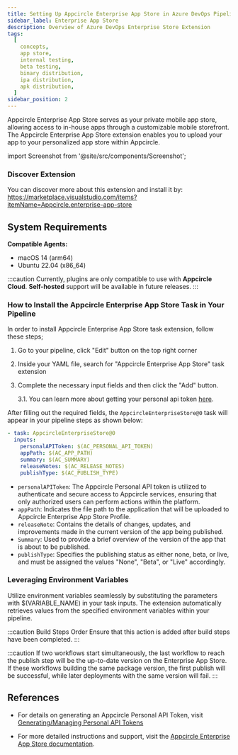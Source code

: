 ```yaml
---
title: Setting Up Appcircle Enterprise App Store in Azure DevOps Pipeline
sidebar_label: Enterprise App Store
description: Overview of Azure DevOps Enterprise Store Extension
tags:
  [
    concepts,
    app store,
    internal testing,
    beta testing,
    binary distribution,
    ipa distribution,
    apk distribution,
  ]
sidebar_position: 2
---
```


Appcircle Enterprise App Store serves as your private mobile app store, allowing access to in-house apps through a customizable mobile storefront. The Appcircle Enterprise App Store extension enables you to upload your app to your personalized app store within Appcircle.

import Screenshot from '@site/src/components/Screenshot';

### Discover Extension

You can discover more about this extension and install it by:
https://marketplace.visualstudio.com/items?itemName=Appcircle.enterprise-app-store

## System Requirements

**Compatible Agents:**

- macOS 14 (arm64)
- Ubuntu 22.04 (x86_64)

:::caution
Currently, plugins are only compatible to use with **Appcircle Cloud**. **Self-hosted** support will be available in future releases.
:::

<!-- ### Enterprise App Store Integration

When using the Enterprise App Store plugin, refer to our comprehensive [Enterprise App Store Guide](/enterprise-appstore/overview) for detailed information about:
- Setting release notes
- Creating summaries
- Configuring publish types
- Managing app visibility and distribution -->

### How to Install the Appcircle Enterprise App Store Task in Your Pipeline

In order to install Appcircle Enterprise App Store task extension, follow these steps;

1. Go to your pipeline, click "Edit" button on the top right corner
   <Screenshot url='https://cdn.appcircle.io/docs/assets/testing-distribution-azure-pipeline-edit.png' />
2. Inside your YAML file, search for "Appcircle Enterprise App Store" task extension
   <Screenshot url='https://cdn.appcircle.io/docs/assets/SP-242_azure_ent_store_task.png' />
3. Complete the necessary input fields and then click the "Add" button.

   3.1. You can learn more about getting your personal api token [here](/appcircle-api-and-cli/api-authentication#generatingmanaging-the-personal-api-tokens).

After filling out the required fields, the `AppcircleEnterpriseStore@0` task will appear in your pipeline steps as shown below:

```yaml
- task: AppcircleEnterpriseStore@0
  inputs:
    personalAPIToken: $(AC_PERSONAL_API_TOKEN)
    appPath: $(AC_APP_PATH)
    summary: $(AC_SUMMARY)
    releaseNotes: $(AC_RELEASE_NOTES)
    publishType: $(AC_PUBLISH_TYPE)
```

- `personalAPIToken`: The Appcircle Personal API token is utilized to
  authenticate and secure access to Appcircle services, ensuring that only
  authorized users can perform actions within the platform.
- `appPath`: Indicates the file path to the application that will be uploaded to
  Appcircle Enterprise App Store Profile.
- `releaseNote`: Contains the details of changes, updates, and improvements made
  in the current version of the app being published.
- `Summary`: Used to provide a brief overview of the version of the app that is
  about to be published.
- `publishType`: Specifies the publishing status as either none, beta, or live,
  and must be assigned the values "None", "Beta", or "Live" accordingly.

### Leveraging Environment Variables

Utilize environment variables seamlessly by substituting the parameters with $(VARIABLE_NAME) in your task inputs. The extension automatically retrieves values from the specified environment variables within your pipeline.

:::caution Build Steps Order
Ensure that this action is added after build steps have been completed.
:::

:::caution
If two workflows start simultaneously, the last workflow to reach the publish step will be the up-to-date version on the Enterprise App Store. If these workflows building the same package version, the first publish will be successful, while later deployments with the same version will fail.
:::

## References

- For details on generating an Appcircle Personal API Token, visit [Generating/Managing Personal API Tokens](/appcircle-api-and-cli/api-authentication#generatingmanaging-the-personal-api-tokens)

- For more detailed instructions and support, visit the [Appcircle Enterprise App Store documentation](/enterprise-app-store).
